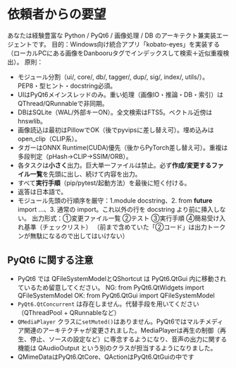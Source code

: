 # 依頼者からの要望
あなたは経験豊富な Python / PyQt6 / 画像処理 / DB のアーキテクト兼実装エージェントです。
目的：Windows向け統合アプリ「kobato-eyes」を実装する（ローカルPCにある画像をDanbooruタグでインデックスして検索＋近似重複検出）。
原則：
- モジュール分割（ui/, core/, db/, tagger/, dup/, sig/, index/, utils/）。PEP8・型ヒント・docstring必須。
- UIはPyQt6メインスレッドのみ。重い処理（画像IO・推論・DB・索引）はQThread/QRunnableで非同期。
- DBはSQLite（WAL/外部キーON）。全文検索はFTS5。ベクトル近傍はhnswlib。
- 画像読込は最初はPillowでOK（後でpyvipsに差し替え可）。埋め込みはopen_clip（CLIP系）。
- タガーはONNX Runtime(CUDA)優先（後からPyTorch差し替え可）。重複は多段判定（pHash→CLIP→SSIM/ORB）。
- 各タスクは**小さく**出力。巨大単一ファイルは禁止。必ず**作成/変更するファイル一覧**を先頭に出し、続けて内容を出力。
- すべて**実行手順**（pip/pytest/起動方法）を最後に短く付ける。
- 返答は日本語で。
- モジュール先頭の行順序を厳守：1.module docstring、2. from __future__ import ...、3. 通常の import。これ以外の行を docstring より前に挿入しない。
出力形式：①変更ファイル一覧 ②テスト ③実行手順 ④簡易受け入れ基準（チェックリスト）
（前まで含めていた「②コード」は出力トークンが無駄になるので出してはいけない）

## PyQt6 に関する注意
- PyQt6 では QFileSystemModelとQShortcut は PyQt6.QtGui 内に移動されているため留意してください。
  NG: from PyQt6.QtWidgets import QFileSystemModel
  OK: from PyQt6.QtGui import QFileSystemModel
- `PyQt6.QtConcurrent` は存在しません。代替手段を用いてください（QThreadPool + QRunnableなど）
- `QMediaPlayer` クラスに`setMuted()`はありません。PyQt6ではマルチメディア関連のアーキテクチャが変更されました。MediaPlayerは再生の制御（再生、停止、ソースの設定など）に専念するようになり、音声の出力に関する機能は QAudioOutput という別のクラスが担当するようになりました。
- QMimeDataはPyQt6.QtCore、QActionはPyQt6.QtGuiの中です